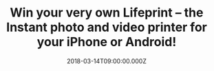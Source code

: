 ---
campaign-uuid: "c-8d651bd4-7ff9-4a91-a8cc-eb141319c5f8"
type: "Preview"
category: "competition"
date: "2018-03-14T09:00:00.000Z"
end-date: "2018-03-30T23:59:00.000Z"
disable-form: false
is_promoted: false
has_entry_page: true
title: "Win\_your very own Lifeprint – the Instant photo\_and\_video printer for your\
  \ iPhone or Android!"
competition-description: "<p>If you want to print instantly your favorite photos and\
  \ videos from your iPhone or Android… you can make it possible now with the new\
  \ Lifeprint 2x3 Hyperphoto Printer! NME is giving YOU the opportunity to win the\
  \ brand new portable Bluetooth printer you were waiting for!</p>\r\n<p>Click on\
  \ the link for a chance to win and make your photos come to life with the new Lifeprint\
  \ 2x3 Hyperphoto Printer!</p>"
hero-header: "Win\_your very own Lifeprint - the Instant photo\_and\_video printer\
  \ for your iPhone or Android!"
terms-confirmation: "N/A"
banner-img: "https://assets.expresslyapp.com/asset-61f492fa-29b9-445d-9284-b339557a7693.jpg"
logo-left-href: "https://shop.lifeprintphotos.com/collections/all"
logo-left-image: "https://assets.expresslyapp.com/df219c7b-4fcc-4587-b942-093ad038bd77-thumb.png"
logo-left-title: "Lifeprint"
bg-image-hero: "https://assets.expresslyapp.com/asset-bb2a0759-799e-42a0-847e-af312d4bbd1f.jpg"
bg-image-first: "https://assets.expresslyapp.com/asset-c9d48c58-48d3-46ee-9514-30bff595ea99.jpg"
bg-image-second: "https://assets.expresslyapp.com/asset-075931f5-4137-4632-9fd2-8e988673fec8.jpg"
bg-image-third: "https://assets.expresslyapp.com/asset-c0db9e8f-a86e-40eb-a8e3-7c7fdba513de.jpg"
section1-content: "Make your photos special again and watch them come to life with\
  \ this super simple to use Lifeprint Bluetooth and Wi-Fi printer. Using a unique\
  \ technology called Hyperphoto (TM) Lifeprint also can embed a video\_inside\_your\
  \ photo making it come to life like magic in your hands.\_Print straight from your\
  \ iPhone or Android camera roll or instantly print from Instagram, Facebook\_Snapchat,\
  \ GIFs, and more."
section2-content: "Lifeprint is the first, and only, instant photo printer in the\
  \ world\_that also allows you to share prints with friends\_and family all over\
  \ the\_world! \r\nIf you’re travelling the world or just want to make your friends\
  \ jealous\_of your\_holiday, you can connect to their Lifeprint printer and show\
  \ off your\_snaps in style.The photo paper comes with a sticky back so you can stick\
  \ your\_Lifeprints to make a super quick photo album,\_postcard or collage!"
section3-content: "<p>Now you can decorate your room with your favorite memories much\
  \ better than just hitting ‘like’ on a screen!\_Think no more and enter your details\
  \ below for a chance to win the amazing Lifeprint 2x3 Hyperphoto Printer worth £\
  134.95! Good luck!</p>\r\n<p>Oh, and to watch the magic unfold… click\_here, it’\
  s straight up\_sexy!</p>"
entry-title: "Win\_your very own Lifeprint – the Instant photo\_and\_video printer\
  \ for your iPhone or Android!"
entry-content: "Enter the draw to win the Lifeprint 2x3 Hyperphoto Printer worth £\
  134.95!  by completing the form below before 23:59 on 30/03/18!"
has-winner: false
prize-description: "One 2x3 Lifeprint Hyperphoto printer worth £134.9"
---